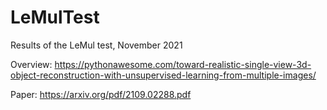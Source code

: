 # LeMulTest
Results of the LeMul test, November 2021

Overview: https://pythonawesome.com/toward-realistic-single-view-3d-object-reconstruction-with-unsupervised-learning-from-multiple-images/

Paper: https://arxiv.org/pdf/2109.02288.pdf
